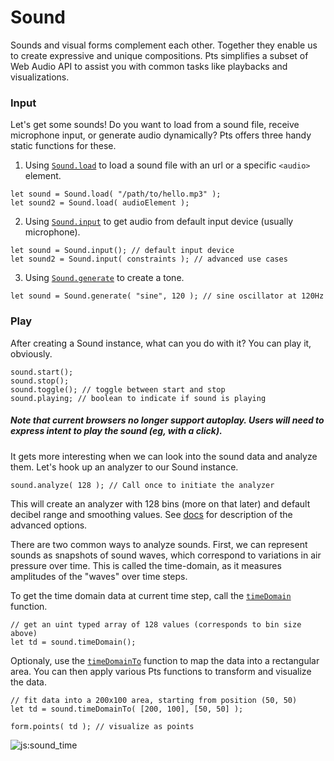 # Sound

Sounds and visual forms complement each other. Together they enable us to create expressive and unique compositions. Pts simplifies a subset of Web Audio API to assist you with common tasks like playbacks and visualizations.

### Input

Let's get some sounds! Do you want to load from a sound file, receive microphone input, or generate audio dynamically? Pts offers three handy static functions for these.

1. Using [`Sound.load`](#) to load a sound file with an url or a specific `<audio>` element.
```
let sound = Sound.load( "/path/to/hello.mp3" );
let sound2 = Sound.load( audioElement );
```

2. Using [`Sound.input`](#) to get audio from default input device (usually microphone).
```
let sound = Sound.input(); // default input device
let sound2 = Sound.input( constraints ); // advanced use cases
```

3. Using [`Sound.generate`](#) to create a tone.
```
let sound = Sound.generate( "sine", 120 ); // sine oscillator at 120Hz
```

### Play
After creating a Sound instance, what can you do with it? You can play it, obviously.

```
sound.start();
sound.stop();
sound.toggle(); // toggle between start and stop
sound.playing; // boolean to indicate if sound is playing
```

##### Note that current browsers no longer support autoplay. Users will need to express intent to play the sound (eg, with a click).

It gets more interesting when we can look into the sound data and analyze them. Let's hook up an analyzer to our Sound instance.

```
sound.analyze( 128 ); // Call once to initiate the analyzer
```

This will create an analyzer with 128 bins (more on that later) and default decibel range and smoothing values. See [docs](#) for description of the advanced options.

There are two common ways to analyze sounds. First, we can represent sounds as snapshots of sound waves, which correspond to variations in air pressure over time. This is called the time-domain, as it measures amplitudes of the "waves" over time steps.

To get the time domain data at current time step, call the [`timeDomain`](#) function.

```
// get an uint typed array of 128 values (corresponds to bin size above)
let td = sound.timeDomain(); 
```

Optionaly, use the [`timeDomainTo`](#) function to map the data into a rectangular area. You can then apply various Pts functions to transform and visualize the data.

```
// fit data into a 200x100 area, starting from position (50, 50)
let td = sound.timeDomainTo( [200, 100], [50, 50] );

form.points( td ); // visualize as points
```

![js:sound_time](./assets/bg.png)


